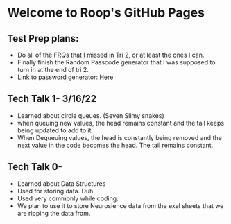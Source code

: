 # Welcome to Roop's GitHub Pages


## Test Prep plans: 
- Do all of the FRQs that I missed in Tri 2, or at least the ones I can.
- Finally finish the Random Passcode generator that I was supposed to turn in at the end of tri 2.
- Link to password generator: [Here](https://replit.com/@JSinghSD/CSACollegeboardFRQ)

## Tech Talk 1- 3/16/22
- Learned about circle queues. (Seven Slimy snakes)
- when queuing new values, the head remains constant and the tail keeps being updated to add to it.
- When Dequeuing values, the head is constantly being removed and the next value in the code becomes the head. The tail remains constant.

## Tech Talk 0-
- Learned about Data Structures
- Used for storing data. Duh. 
- Used very commonly while coding.
- We plan to use it to store Neurosience data from the exel sheets that we are ripping the data from.
